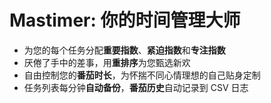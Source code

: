 # Mastimer: 你的时间管理大师

- 为您的每个任务分配**重要指数**、**紧迫指数**和**专注指数**
- 厌倦了手中的差事，用**重排序**为您甄选新欢
- 自由控制您的**番茄时长**，为怀揣不同心情理想的自己贴身定制
- 任务列表每分钟**自动备份**，**番茄历史**自动记录到 CSV 日志